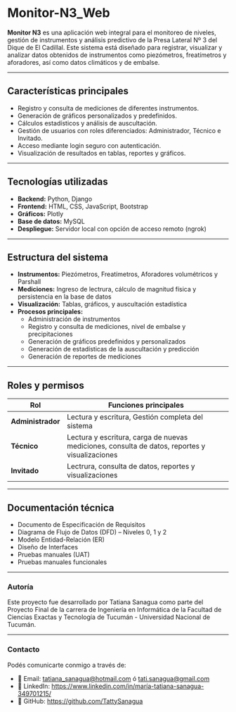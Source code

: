 # Monitor-N3_Web

**Monitor N3** es una aplicación web integral para el monitoreo de niveles, gestión de instrumentos y análisis predictivo de la Presa Lateral Nº 3 del Dique de El Cadillal. Este sistema está diseñado para registrar, visualizar y analizar datos obtenidos de instrumentos como piezómetros, freatímetros y aforadores, así como datos climáticos y de embalse.


---

## Características principales

- Registro y consulta de mediciones de diferentes instrumentos.
- Generación de gráficos personalizados y predefinidos.
- Cálculos estadísticos y análisis de auscultación.
- Gestión de usuarios con roles diferenciados: Administrador, Técnico e Invitado.
- Acceso mediante login seguro con autenticación.
- Visualización de resultados en tablas, reportes y gráficos.

---

## Tecnologías utilizadas

- **Backend:** Python, Django
- **Frontend:** HTML, CSS, JavaScript, Bootstrap
- **Gráficos:** Plotly
- **Base de datos:** MySQL
- **Despliegue:** Servidor local con opción de acceso remoto (ngrok)

---

## Estructura del sistema

- **Instrumentos:** Piezómetros, Freatímetros, Aforadores volumétricos y Parshall
- **Mediciones:** Ingreso de lectrura, cálculo de magnitud física y persistencia en la base de datos
- **Visualización:** Tablas, gráficos, y auscultación estadística
- **Procesos principales:**
  - Administración de instrumentos
  - Registro y consulta de mediciones, nivel de embalse y precipitaciones
  - Generación de gráficos predefinidos y personalizados
  - Generación de estadísticas de la auscultación y predicción
  - Generación de reportes de mediciones

---

## Roles y permisos

| Rol         | Funciones principales                                                                          |
|-------------|------------------------------------------------------------------------------------------------|
| **Administrador** | Lectura y escritura, Gestión completa del sistema                                              |
| **Técnico**       | Lectura y escritura, carga de nuevas mediciones, consulta de datos, reportes y visualizaciones |
| **Invitado**      | Lectrura, consulta de datos, reportes y visualizaciones                                        |

---

## Documentación técnica

- Documento de Especificación de Requisitos
- Diagrama de Flujo de Datos (DFD) – Niveles 0, 1 y 2
- Modelo Entidad-Relación (ER)
- Diseño de Interfaces
- Pruebas manuales (UAT)
- Pruebas manuales funcionales

---

### Autoría

Este proyecto fue desarrollado por Tatiana Sanagua como parte del Proyecto Final de la carrera de Ingeniería en Informática de la Facultad de Ciencias Exactas y Tecnología de Tucumán - Universidad Nacional de Tucumán.

---

### Contacto

Podés comunicarte conmigo a través de:

- 📧 Email: tatiana_sanagua@hotmail.com ó tati.sanagua@gmail.com  
- 💼 LinkedIn: https://www.linkedin.com/in/maría-tatiana-sanagua-349701215/  
- 🐙 GitHub: https://github.com/TattySanagua